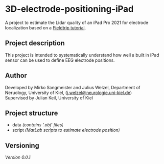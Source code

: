 # 3D-electrode-positioning-iPad
A project to estimate the Lidar quality of an iPad Pro 2021 for electrode localization based on a [Fieldtrip tutorial](https://www.fieldtriptoolbox.org/tutorial/electrode/).

## Project description
This project is intended to systematically understand how well a built in iPad sensor can be used to define EEG electrode positions.

## Author
Developed by Mirko Sangmeister and Julius Welzel, Department of Neruology, University of Kiel, (j.welzel@neurologie.uni-kiel.de) <br>
Supervised by Julian Keil, University of Kiel<br>

## Project structure
* data *(contains '.obj' files)*
* script *(MatLab scripts to estimate electrode position)*

## Versioning
*Version 0.0.1*
